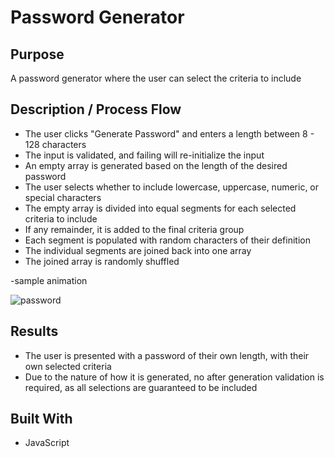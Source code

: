 # Password Generator

## Purpose

A password generator where the user can select the criteria to include

## Description / Process Flow

- The user clicks "Generate Password" and enters a length between 8 - 128 characters
- The input is validated, and failing will re-initialize the input
- An empty array is generated based on the length of the desired password
- The user selects whether to include lowercase, uppercase, numeric, or special characters
- The empty array is divided into equal segments for each selected criteria to include
- If any remainder, it is added to the final criteria group
- Each segment is populated with random characters of their definition
- The individual segments are joined back into one array
- The joined array is randomly shuffled

-sample animation

![password](https://user-images.githubusercontent.com/69044956/110496125-2dc81f00-80c3-11eb-895f-791a1ebc4a64.gif)

## Results

- The user is presented with a password of their own length, with their own selected criteria
- Due to the nature of how it is generated, no after generation validation is required, as all selections are guaranteed to be included

## Built With

- JavaScript
